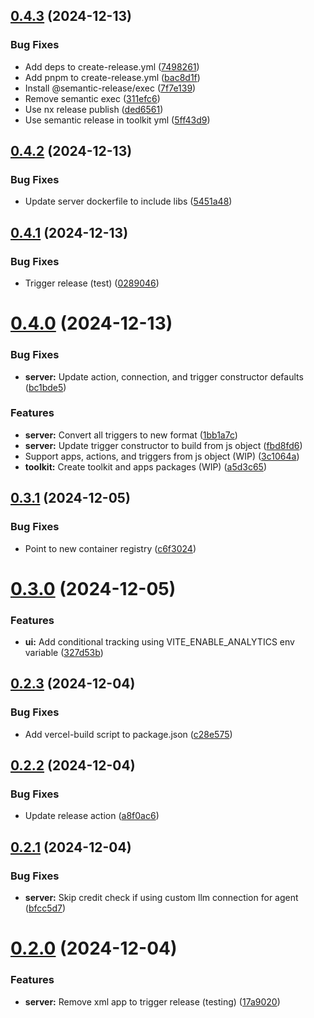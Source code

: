 ## [0.4.3](https://github.com/lecca-digital/lecca-io/compare/v0.4.2...v0.4.3) (2024-12-13)


### Bug Fixes

* Add deps to create-release.yml ([7498261](https://github.com/lecca-digital/lecca-io/commit/749826140c635acd35273f1a0dd7b81603b96317))
* Add pnpm to create-release.yml ([bac8d1f](https://github.com/lecca-digital/lecca-io/commit/bac8d1f00955d22f3c13ee9483c6bccca7236f99))
* Install @semantic-release/exec ([7f7e139](https://github.com/lecca-digital/lecca-io/commit/7f7e139d23ab4d9cb61780c13f0b3721457acb85))
* Remove semantic exec ([311efc6](https://github.com/lecca-digital/lecca-io/commit/311efc65c12cea6da1f28edaf82dc01352b0361d))
* Use nx release publish ([ded6561](https://github.com/lecca-digital/lecca-io/commit/ded656103a557ea2f26716b9989aecc16236e369))
* Use semantic release in toolkit yml ([5ff43d9](https://github.com/lecca-digital/lecca-io/commit/5ff43d923059466a0f4c817c71059047107c232d))

## [0.4.2](https://github.com/lecca-digital/lecca-io/compare/v0.4.1...v0.4.2) (2024-12-13)


### Bug Fixes

* Update server dockerfile to include libs ([5451a48](https://github.com/lecca-digital/lecca-io/commit/5451a4852425869dbd1466622f73815bc903dcb1))

## [0.4.1](https://github.com/lecca-digital/lecca-io/compare/v0.4.0...v0.4.1) (2024-12-13)


### Bug Fixes

* Trigger release (test) ([0289046](https://github.com/lecca-digital/lecca-io/commit/02890460ae3dbacef3add75067d35f0d8c7ff243))

# [0.4.0](https://github.com/lecca-digital/lecca-io/compare/v0.3.1...v0.4.0) (2024-12-13)


### Bug Fixes

* **server:** Update action, connection, and trigger constructor defaults ([bc1bde5](https://github.com/lecca-digital/lecca-io/commit/bc1bde5761239fe54746189bfeac67c4836064fb))


### Features

* **server:** Convert all triggers to new format ([1bb1a7c](https://github.com/lecca-digital/lecca-io/commit/1bb1a7c5b3dfb3d7da2baa0236508fbb845250f0))
* **server:** Update trigger constructor to build from js object ([fbd8fd6](https://github.com/lecca-digital/lecca-io/commit/fbd8fd6f6cc64e95cb8ff30448195aff44436b70))
* Support apps, actions, and triggers from js object (WIP) ([3c1064a](https://github.com/lecca-digital/lecca-io/commit/3c1064a2d28f8a5d4dd0ed8bb6b5d98d873568ab))
* **toolkit:** Create toolkit and apps packages (WIP) ([a5d3c65](https://github.com/lecca-digital/lecca-io/commit/a5d3c653d723db6cafd7692595331205065530fc))

## [0.3.1](https://github.com/lecca-digital/lecca-io/compare/v0.3.0...v0.3.1) (2024-12-05)


### Bug Fixes

* Point to new container registry ([c6f3024](https://github.com/lecca-digital/lecca-io/commit/c6f30246c1934ffed9d0a5d819a44886efa83001))

# [0.3.0](https://github.com/lecca-digital/lecca-io/compare/v0.2.3...v0.3.0) (2024-12-05)


### Features

* **ui:** Add conditional tracking using VITE_ENABLE_ANALYTICS env variable ([327d53b](https://github.com/lecca-digital/lecca-io/commit/327d53ba90234dfe645c1f5abbb0989c4c415e1f))

## [0.2.3](https://github.com/lecca-digital/lecca-io/compare/v0.2.2...v0.2.3) (2024-12-04)


### Bug Fixes

* Add vercel-build script to package.json ([c28e575](https://github.com/lecca-digital/lecca-io/commit/c28e5753f1a02d182dde3b40b02e4eafc352305d))

## [0.2.2](https://github.com/lecca-digital/lecca-io/compare/v0.2.1...v0.2.2) (2024-12-04)


### Bug Fixes

* Update release action ([a8f0ac6](https://github.com/lecca-digital/lecca-io/commit/a8f0ac666cb1a1eeb64ea68fdb2a0324e87223a6))

## [0.2.1](https://github.com/lecca-digital/lecca-io/compare/v0.2.0...v0.2.1) (2024-12-04)


### Bug Fixes

* **server:** Skip credit check if using custom llm connection for agent ([bfcc5d7](https://github.com/lecca-digital/lecca-io/commit/bfcc5d79074b18c83349f62d93690561d8d8ae2b))

# [0.2.0](https://github.com/lecca-digital/lecca-io/compare/v0.1.1...v0.2.0) (2024-12-04)


### Features

* **server:** Remove xml app to trigger release (testing) ([17a9020](https://github.com/lecca-digital/lecca-io/commit/17a902060fc88239e1c410fdae076620d358f3f2))
